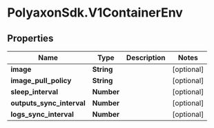 # PolyaxonSdk.V1ContainerEnv

## Properties
Name | Type | Description | Notes
------------ | ------------- | ------------- | -------------
**image** | **String** |  | [optional] 
**image_pull_policy** | **String** |  | [optional] 
**sleep_interval** | **Number** |  | [optional] 
**outputs_sync_interval** | **Number** |  | [optional] 
**logs_sync_interval** | **Number** |  | [optional] 


